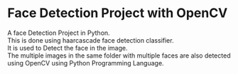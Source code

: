 # Face Detection Project with OpenCV
A face Detection Project in Python.<br />
This is done using haarcascade face detection classifier.<br />
It is used to Detect the face in the image.<br />
The multiple images in the same folder with multiple faces are also detected using OpenCV using Python Programming Language.
